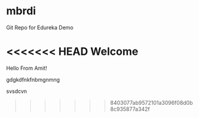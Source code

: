# mbrdi
Git Repo for Edureka Demo

<<<<<<< HEAD
Welcome 
=======
Hello From Amit!


gdgkdfnkfnbmgnmng

svsdcvn 
>>>>>>> 8403077ab9572101a3096f08d0b8c935877a342f
